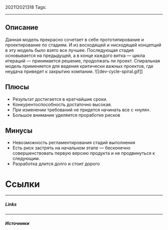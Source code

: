 202112021318
Tags:
___
## Описание
Данная модель прекрасно сочетает в себе прототипирование и проектирование по стадиям. И из восходящей и нисходящей концепций в эту модель было взято все лучшее.
Последующая стадия основывается на предыдущей, а в конце каждого витка — цикла итераций — принимается решение, продолжать ли проект.
Спиральная модель применяется для ведения критически важных проектов, где неудача приведет к закрытию компании.
![[dev-cycle-spiral.gif]]

## Плюсы
- Результат достигается в кратчайшие сроки.
- Конкурентоспособность достаточно высокая.
- При изменении требований не придется начинать все с «нуля».
- Большое внимание уделяется проработке рисков

## Минусы
- Невозможность регламентирования стадий выполнения
- Есть риск застрять на начальном этапе — бесконечно совершенствовать первую версию продукта и не продвинуться к следующим.
- Разработка длится долго и стоит дорого

#  Ссылки
--- 
##### Links


---
##### Источники
